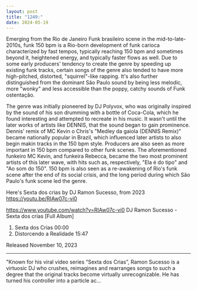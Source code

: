 ```yaml
---
layout: post
title: "1249:"
date: 2024-05-19
---
```


Emerging from the Rio de Janeiro Funk brasileiro scene in the mid-to-late-2010s, funk 150 bpm is a Rio-born development of funk carioca characterized by fast tempos, typically reaching 150 bpm and sometimes beyond it, heightened energy, and typically faster flows as well. Due to some early producers' tendency to create the genre by speeding up existing funk tracks, certain songs of the genre also tended to have more high-pitched, distorted, "squirrel"-like rapping. It's also further distinguished from the dominant São Paulo sound by being less melodic, more "wonky" and less accessible than the poppy, catchy sounds of Funk ostentação.

The genre was initially pioneered by DJ Polyvox, who was originally inspired by the sound of his son drumming with a bottle of Coca-Cola, which he found interesting and attempted to recreate in his music. It wasn't until the later works of artists like DENNIS, that the sound began to gain prominence. Dennis' remix of MC Kevin o Chris's "Medley da gaiola (DENNIS Remix)" became nationally popular in Brazil, which influenced later artists to also begin makin tracks in the 150 bpm style. Producers are also seen as more important in 150 bpm compared to other funk scenes. The aforementioned funkeiro MC Kevin, and funkeira Rebecca, became the two most prominent artists of this later wave, with hits such as, respectively, "Ela é do tipo" and "Ao som do 150". 150 bpm is also seen as a re-awakening of Rio's funk scene after the end of its social crisis, and the long period during which São Paulo's funk scene led the genre. 

Here's Sexta dos crias by DJ Ramon Sucesso, from 2023 
https://youtu.be/RIAw07c-vi0

https://www.youtube.com/watch?v=RIAw07c-vi0
DJ Ramon Sucesso - Sexta dos crias [Full Album]
01. Sexta dos Crias 00:00
02. Distorcendo a Realidade 15:47

Released November 10, 2023

-----
"Known for his viral video series “Sexta dos Crias”, Ramon Sucesso is a virtuosic DJ who crushes, reimagines and rearranges songs to such a degree that the original tracks become virtually unrecognizable. He has turned his controller into a particle ac...
